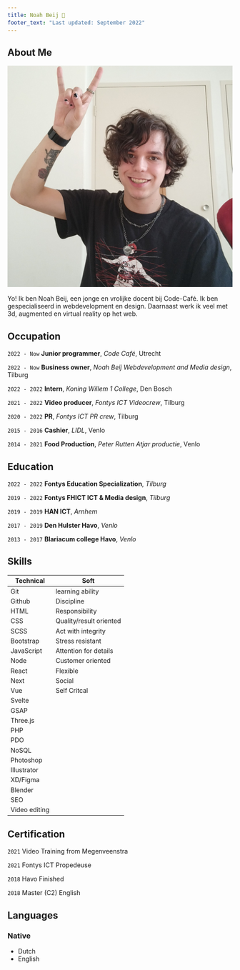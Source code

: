 ```yaml
---
title: Noah Beij 🐝
footer_text: "Last updated: September 2022"
---
```


## About Me

<img class="profile-picture" src="profile.jpg">

Yo! Ik ben Noah Beij, een jonge en vrolijke docent bij Code-Café. Ik ben gespecialiseerd in webdevelopment en design. Daarnaast werk ik veel met 3d, augmented en virtual reality op het web. 

## Occupation

`2022 - Now`
**Junior programmer**, _Code Café_, Utrecht

`2022 - Now`
**Business owner**, _Noah Beij Webdevelopment and Media design_, Tilburg

`2022 - 2022`
**Intern**, _Koning Willem 1 College_, Den Bosch

`2021 - 2022`
**Video producer**, _Fontys ICT Videocrew_, Tilburg

`2020 - 2022`
**PR**, _Fontys ICT PR crew_, Tilburg

`2015 - 2016`
**Cashier**, _LIDL_, Venlo

`2014 - 2021`
**Food Production**, _Peter Rutten Atjar productie_, Venlo

## Education

`2022 - 2022`
**Fontys Education Specialization**, _Tilburg_

`2019 - 2022`
**Fontys FHICT ICT & Media design**, _Tilburg_

`2019 - 2019`
**HAN ICT**, _Arnhem_

`2017 - 2019`
**Den Hulster Havo**, _Venlo_

`2013 - 2017`
**Blariacum college Havo**, _Venlo_

## Skills

| Technical     | Soft                    |
| ------------- | ----------------------- |
| Git           | learning ability        |
| Github        | Discipline              |
| HTML          | Responsibility          |
| CSS           | Quality/result oriented |
| SCSS          | Act with integrity      |
| Bootstrap     | Stress resistant        |
| JavaScript    | Attention for details   |
| Node          | Customer oriented       |
| React         | Flexible                |
| Next          | Social                  |
| Vue           | Self Critcal            |
| Svelte        |                         |
| GSAP          |                         |
| Three.js      |                         |
| PHP           |                         |
| PDO           |                         |
| NoSQL         |                         |
| Photoshop     |                         |
| Illustrator   |                         |
| XD/Figma      |                         |
| Blender       |                         |
| SEO           |                         |
| Video editing |                         |

## Certification

`2021`
Video Training from Megenveenstra

`2021` Fontys ICT Propedeuse

`2018` Havo Finished

`2018` Master (C2) English

## Languages

### Native

- Dutch
- English

<!-- ## References

- Foo Bar: Head of Department, Placeholder Names, Lorem
- John Doe: Associate Professor, Department of Computer Science, Ipsum -->
